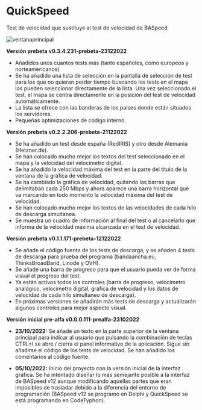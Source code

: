 # QuickSpeed
Test de velocidad que sustituye al test de velocidad de BASpeed

![ventanaprincipal](https://user-images.githubusercontent.com/17964494/209017446-fc9124a9-30ec-4a7a-af81-4e1a14005699.png)

**Versión prebeta v0.3.4.231-prebeta-23122022**

* Añadidos unos cuantos tests más (tanto españoles, como europeos y norteamericanos)
* Se ha añadido una lista de selección en la pantalla de selección de test para los que no quieran perder tiempo buscando los tests en el mapa los pueden seleccionar directamente de la lista. Una vez seleccionado el test, el mapa se centra directamente en la posición del test de velocidad automáticamente.
* La lista se ofrece con las banderas de los países donde están situados los servidores.
* Pequeñas optimizaciones de código interno.

**Versión prebeta v0.2.2.206-prebeta-21122022**

* Se ha añadido un test desde españa (RedIRIS) y otro desde Alemania (Hetzner.de).
* Se han colocado mucho mejor los textos del test seleccionado en el mapa y la velocidad del velocímetro digital.
* Se ha añadido la velocidad máxima del test en la parte del título de la ventana de la gráfica de velocidad.
* Se ha cambiado la gráfica de velocidad, quitando las barras que delimitaban cada 250 Mbps y ahora aparece una barra horizontal que va marcando en todo momento la velocidad máxima del test de velocidad.
* Se han colocado mucho mejor los textos de las velocidades de cada hilo de descarga simultanea.
* Se muestra un cuadro de información al final del test o al cancelarlo que informa de la velocidad máxima alcanzada en el test de velocidad.

**Versión prebeta v0.1.1.171-prebeta-12122022**

* Se añade el código fuente de los  tests de descarga, y se añaden 4 tests de descarga para prueba del programa (bandaancha.eu, ThinksBroadBand, Linode y OVH).
* Se añade una barra de progreso para que el usuario pueda ver de forma visual el progreso del test.
* Ya están activos todos los controles (barra de progreso, velocímetro analógico, velocímetro digital, gráfica de velocidad y los datos de velocidad de cada hilo simultaneo de descarga).
* En próximas versiones se añadirán más tests de descarga y actualizarán algunos controles para mejor aspecto visual.

**Versión inicial pre-alfa v0.0.0.111-prealfa-23102022**

* **23/10/2022:** Se añade un texto en la parte superior de la ventana principal para indicar al usuario que pulsando la combinación de teclas CTRL+I se abre / cierra el panel informativo de la aplicación. Sigue sin añadirse el código de los tests de velocidad. Se han añadido los comentarios al código fuente.

* **05/10/2022:** Inicio del proyecto con la versión inicial de la interfaz gráfica. Se ha intentado diseñar lo más semejante posible a la interfaz de BASpeed v12 aunque modificando aquellas partes que eran imposibles de trasladar debido a la diferencia del entorno de programación (BASpeed v12 se programó en Delphi y QuickSpeed se está programando en CodeTyphon).
